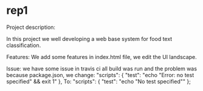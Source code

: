 # rep1
Project description:

In this project we well developing a web base system for food text classification.

Features: We add some features in index.html file, we edit the UI landscape.

Issue: we have some issue in travis ci all build was run and the problem was because package.json, we change: "scripts": { "test": "echo "Error: no test specified" && exit 1" },
To: "scripts": { "test": "echo "No test specified"" };
